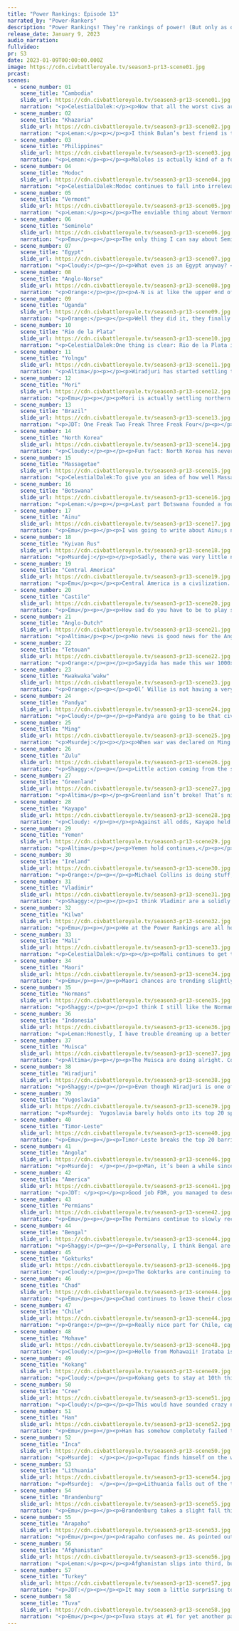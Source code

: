 ```yaml
---
title: "Power Rankings: Episode 13"
narrated_by: "Power-Rankers"
description: "Power Rankings! They’re rankings of power! (But only as of the instant of the end of the previous episode, as these are not meant to be future predictions!) Power Rankings!"
release_date: January 9, 2023
audio_narration:
fullvideo:
pr: S3
date: 2023-01-09T00:00:00.000Z
image: https://cdn.civbattleroyale.tv/season3-pr13-scene01.jpg
prcast:
scenes:
  - scene_number: 01
    scene_title: "Cambodia"
    slide_url: https://cdn.civbattleroyale.tv/season3-pr13-scene01.jpg
    narration: "<p>CelestialDalek:</p><p>Now that all the worst civs are dead, Cambodia gets the role of shame of last place. They’re at war with Kokang, whose units are hampered by the jungle, but if they survive the war I’m still only going to remember them when I have to do a writeup on them.</p>"
  - scene_number: 02
    scene_title: "Khazaria"
    slide_url: https://cdn.civbattleroyale.tv/season3-pr13-scene02.jpg
    narration: "<p>Leman:</p><p></p><p>I think Bulan’s best friend is the Caspian Sea because without it, Ataturk would have absolutely murdered him. And also, because nobody else likes him.</p>"
  - scene_number: 03
    scene_title: "Philippines"
    slide_url: https://cdn.civbattleroyale.tv/season3-pr13-scene03.jpg
    narration: "<p>Leman:</p><p></p><p>Malolos is actually kind of a fortress. There are only two coastal tiles bordering the city,  a mountain prevents anyone from landing directly west of it, and the whole island is carpeted by Composite Bowmen. I know that the Philippines just lost Pasig, but we’re sort of at the point where we’re not looking to see if there’s any salvaging this position, we’re just seeing how long they can survive. At this tech level, I don’t really expect Malolos to go anywhere anytime soon.</p>"
  - scene_number: 04
    scene_title: "Modoc"
    slide_url: https://cdn.civbattleroyale.tv/season3-pr13-scene04.jpg
    narration: "<p>CelestialDalek:Modoc continues to fall into irrelevancy. They still have that city of theirs and it continues to be a stronghold. It is nigh-impossible for them to break out from the lava tubes, so just wait until their neighbors get units with higher movement and breach the walls.</p>"
  - scene_number: 05
    scene_title: "Vermont"
    slide_url: https://cdn.civbattleroyale.tv/season3-pr13-scene05.jpg
    narration: "<p>Leman:</p><p></p><p>The enviable thing about Vermont, is the only civ that could realistically kill them right now is America. The unenviable thing about Vermont is that if America declared war, Vermont would be dead in less than five turns. Same with Seminole really. I wonder if Micanopy and Ethan can bond over that?</p>"
  - scene_number: 06
    scene_title: "Seminole"
    slide_url: https://cdn.civbattleroyale.tv/season3-pr13-scene06.jpg
    narration: "<p>Emu</p><p></p><p>The only thing I can say about Seminole is that FDR is so bad at cities that Cuscowilla is the biggest one on the eastern seaboard. They haven't accomplished anything at all since getting Apopka captured. What are you doing down there, Mikey? Can I see? Please be nukes.</p>"
  - scene_number: 07
    scene_title: "Egypt"
    slide_url: https://cdn.civbattleroyale.tv/season3-pr13-scene07.jpg
    narration: "<p>Cloudy:</p><p></p><p>What even is an Egypt anyway? </p><p></p><p>Remember when these guys were ranked #1 in Africa?</p>"
  - scene_number: 08
    scene_title: "Anglo-Norse"
    slide_url: https://cdn.civbattleroyale.tv/season3-pr13-scene08.jpg
    narration: "<p>Orange:</p><p></p><p>A-N is at like the upper end of the “Basically Dead” tier, they did nothing and got nothing going on but at least they have slightly better stats than the people with only one city and Brandenburg is off quarreling with Ireland. So hey, good for them.</p>"
  - scene_number: 09
    scene_title: "Uganda"
    slide_url: https://cdn.civbattleroyale.tv/season3-pr13-scene09.jpg
    narration: "<p>Orange:</p><p></p><p>Well they did it, they finally ended a part holding Mbarara. Not to say they will continue to hold it, they most certainly won’t. But it’s something! Woo! Go Uganda! </p><p></p><p>Anyways, bets on when Yemen will roll over them?</p>"
  - scene_number: 10
    scene_title: "Rio de la Plata"
    slide_url: https://cdn.civbattleroyale.tv/season3-pr13-scene10.jpg
    narration: "<p>CelestialDalek:One thing is clear: Rio de la Plata is losing their war against Chile. The units to defend their core are sparse, and Chile has reinforcements on the way. Also, Chile has considerably more industrial capacity and can make more units in case this turns into a war of attrition. Since Buenos Aires is in nice plains, it should be easy to take when Chile takes the initiative. It’s just a matter of time until it falls or the peace deal falls.</p>"
  - scene_number: 11
    scene_title: "Yolngu"
    slide_url: https://cdn.civbattleroyale.tv/season3-pr13-scene11.jpg
    narration: "<p>Altima</p><p></p><p>Wiradjuri has started settling the Outback. Yolngu has not. This may finally give Wiradjuri the production advantage to finally kill the Yolngu and spare us from having to talk about them. Please, end our nightmare.</p>"
  - scene_number: 12
    scene_title: "Mori"
    slide_url: https://cdn.civbattleroyale.tv/season3-pr13-scene12.jpg
    narration: "<p>Emu</p><p></p><p>Mori is actually settling northern Honshu! I think this is actually the most an AI that's spawned here has actually settled the island, and no one next to them looks much stronger at all. It makes no difference at this point though. Even Ainu and North Korea are starting to pull significantly ahead. No, I'm afraid this is too little, too late for our Japanese friends in red. Unlike Mori's navy, that ship sailed a long time ago.</p>"
  - scene_number: 13
    scene_title: "Brazil"
    slide_url: https://cdn.civbattleroyale.tv/season3-pr13-scene13.jpg
    narration: "<p>JDT: One Freak Two Freak Three Freak Four</p><p></p><p>Come on in, knock on Brazils door</p><p></p><p>Five Freak Six Freak Eight Freak Ten</p><p></p><p>Now Brazil has come for your end</p><p></p><p>There is no more room to rend</p>"
  - scene_number: 14
    scene_title: "North Korea"
    slide_url: https://cdn.civbattleroyale.tv/season3-pr13-scene14.jpg
    narration: "<p>Cloudy:</p><p></p><p>Fun fact: North Korea has never lost a war. For once the propaganda is actually true. Not that it’s done them any good...</p>"
  - scene_number: 15
    scene_title: "Massagetae"
    slide_url: https://cdn.civbattleroyale.tv/season3-pr13-scene15.jpg
    narration: "<p>CelestialDalek:To give you an idea of how well Massagetae is doing, they were mentioned 0 times this part. They aren’t lower only because they don’t have one city, and even still they should probably be a bit lower. Once Afghanistan attacks or the Permians come in for round 3, it’s game over for Tomyris. </p>"
  - scene_number: 16
    scene_title: "Botswana"
    slide_url: https://cdn.civbattleroyale.tv/season3-pr13-scene16.jpg
    narration: "<p>Leman:</p><p></p><p>Last part Botswana founded a fourth city, and we all lost our minds. This part, they did not do that, so I don’t really have anything to say.</p>"
  - scene_number: 17
    scene_title: "Ainu"
    slide_url: https://cdn.civbattleroyale.tv/season3-pr13-scene17.jpg
    narration: "<p>Emu</p><p></p><p>I was going to write about Ainu;s nothing war with Kwak, but was informed that that actually ended this part. I really think the fact I didn’t notice that says a lot about how boring these guys are, but honestly? I think they're doing better than ever right now. They suck, sure, but all their neighbors either suck worse or are oriented far, far away. The only interesting thing I can think of about them is that it's impossible to tell who will actually kill them or when. So that's a point in their favor, I guess?</p>"
  - scene_number: 18
    scene_title: "Kyivan Rus"
    slide_url: https://cdn.civbattleroyale.tv/season3-pr13-scene18.jpg
    narration: "<p>Msurdej:</p><p></p><p>Sadly, there was very little news from the Kyivan Rus this part. Which is fair, since very little is their chances of winning the game at this point.</p>"
  - scene_number: 19
    scene_title: "Central America"
    slide_url: https://cdn.civbattleroyale.tv/season3-pr13-scene19.jpg
    narration: "<p>Emu</p><p></p><p>Central America is a civilization. In the center. Of the Americas. Not rankings wise, though, they're 11th out of 17 there. Also they're still an atheism-focused civ with a really shitty religion that they're not spreading. I like to imagine ol' Francy coming up with this religion after centuries of government atheism and everyone going “??????” and acting as if it never happened. And then some guys in Muisca pick it up. The end.</p>"
  - scene_number: 20
    scene_title: "Castile"
    slide_url: https://cdn.civbattleroyale.tv/season3-pr13-scene20.jpg
    narration: "<p>Emu</p><p></p><p>How sad do you have to be to play second fiddle to Tetouan? Not that Tetouan isn't the greatest, but they're in the bottom half, come on Isabella. Even the Anglo-Dutch are solidly ahead at this stage in the game. Castile is really just fundamentally unlikable. No charm, no stats, no empire, no prospects. I started this writeup completely neutral towards Castile (as is the universal opinion), but now I just kind of wish they would die and give their cities to someone who actually deserves them.</p>"
  - scene_number: 21
    scene_title: "Anglo-Dutch"
    slide_url: https://cdn.civbattleroyale.tv/season3-pr13-scene21.jpg
    narration: "<p>Altima</p><p></p><p>No news is good news for the Anglo-Dutch.</p>"
  - scene_number: 22
    scene_title: "Tetouan"
    slide_url: https://cdn.civbattleroyale.tv/season3-pr13-scene22.jpg
    narration: "<p>Orange:</p><p></p><p>Sayyida has made this war 1000x better than the previous one. No giving away cities in the peace. Taking their original city back. Taking a newly founded Malian city. Things are looking good for the Tetouans. Mali is 4 cities ahead but only 10 ranks ahead despite that disastrous start. Like, it’s impressive. At this rate by the time the next war starts Tetouan will have a fleet prepared to take Kankan while Mali still struggles to get through the Atlas mountains. I hope it happens, Mali has been boring as shit and Tetouan’s weird antics and settles are much more fun to see succeed.</p>"
  - scene_number: 23
    scene_title: "Kwakwaka’wakw"
    slide_url: https://cdn.civbattleroyale.tv/season3-pr13-scene23.jpg
    narration: "<p>Orange:</p><p></p><p>Ol’ Willie is not having a very good time, but at least it could be worse. Tsaxis may have been burned to the ground but they are looking to pick up Essipit that the Cree stupidly founded. They also have a settler heading to Japan so if anything, by the time this war is over they will be up on cities, kinda. However this all hides one very disastrous bit of information: Willie’s dead broke. -76 gpt and 0 in the bank. Luckily the Cree are only one tech ahead so the science penalty isn’t going to bite them just yet, but it does mean that they are gonna have a real tough time fielding units when they keep disbanding due to bankruptcy. Let’s hope Kwak can kwak enough to push through this mess.</p>"
  - scene_number: 24
    scene_title: "Pandya"
    slide_url: https://cdn.civbattleroyale.tv/season3-pr13-scene24.jpg
    narration: "<p>Cloudy:</p><p></p><p>Pandya are going to be that civ that you totally forgot was in this season when you think back a couple years down the line. I’m calling it now. </p>"
  - scene_number: 25
    scene_title: "Ming"
    slide_url: https://cdn.civbattleroyale.tv/season3-pr13-scene25.jpg
    narration: "<p>Msurdej:</p><p></p><p>When war was declared on Ming by the Han, it could have been a disastrous battle for Yongle. However,  the Chinese leader was able to hold off the onslaught for long enough to make peace with the Han. Unfortunately, the cost of peace was giving up Guangzhou, leaving Ming down a city, which is never a good sign.</p>"
  - scene_number: 26
    scene_title: "Zulu"
    slide_url: https://cdn.civbattleroyale.tv/season3-pr13-scene26.jpg
    narration: "<p>Shaggy:</p><p></p><p>Little action coming from the southern part of Africa this week. The Zulu are outpacing Botswana in stats and are sitting just about even with Kilwa militarily. They aren’t winning any naval battles against Kilwa’s carracks, so land invasions should be on Cetshwayo’s mind for the time being. Zulu is also falling behind in science when compared to other civs of similar size. This isn’t a problem yet as they are able to field comparable land units to their neighbors, but if the trend continues then Zulu’s hopes of conquest will be harder and harder to realize.</p>"
  - scene_number: 27
    scene_title: "Greenland"
    slide_url: https://cdn.civbattleroyale.tv/season3-pr13-scene27.jpg
    narration: "<p>Altima</p><p></p><p>Greenland isn’t broke! That’s nice. They also settled Ireland! Historical precedent says that this’ll cause Ireland to declare war and take the city by force, but for now, it’s progress. Not much else from Hans this week, but I suppose he still has some time to figure himself out with how remote his position is.</p>"
  - scene_number: 28
    scene_title: "Kayapo"
    slide_url: https://cdn.civbattleroyale.tv/season3-pr13-scene28.jpg
    narration: "<p>Cloudy: </p><p></p><p>Against all odds, Kayapo held it together this episode, making peace with Muisca and managed to keep the Inca at bay, despite being heavily outnumbered. Tupac managed to do no lasting damage to the vulnerable city of Kuban-Kran-Krên, and is now also distracted with a war against Rio de la Plata. Nevertheless, Kayapo’s survival is far from assured—recent events suggest that they are more vulnerable than we once thought, and they will have to put in some effort to claw their way back into the top half.</p>"
  - scene_number: 29
    scene_title: "Yemen"
    slide_url: https://cdn.civbattleroyale.tv/season3-pr13-scene29.jpg
    narration: "<p>Altima</p><p></p><p>Yemen hold continues,</p><p></p><p>City count still,held fast at five.</p><p></p><p>Still has okay stats though.</p>"
  - scene_number: 30
    scene_title: "Ireland"
    slide_url: https://cdn.civbattleroyale.tv/season3-pr13-scene30.jpg
    narration: "<p>Orange:</p><p></p><p>Michael Collins is doing stuff, I think. He has three settlers out but none of them settling (and Greenland somehow got to the southern tip of Ireland first). He fought Brandenburg twice (one not his fault) and nothing happened in either war. He uh… I don’t know what else he did. Can he settle the rest of the isles already? There’s like 4 or 5 spots I can see that those settlers can go.</p>"
  - scene_number: 31
    scene_title: "Vladimir"
    slide_url: https://cdn.civbattleroyale.tv/season3-pr13-scene31.jpg
    narration: "<p>Shaggy:</p><p></p><p>I think Vladimir are a solidly mid-tier civ with a lot of upside potential. They are one of the contenders to sneak an elimination against Kyivan Rus’ and if the Permians botch another invasion against Massagetae or *shudder* gets their army eviscerated by Tuva then Vladimir could snag a few of their western cities. Turkey to the south is not much of a threat yet due to the favorable geography in the Greater Caucasus, so the only thing stopping Vladimir from being able to take advantage of one of those opportunities is the threat of Lithuanian troops materializing out of their forests and capturing some cities while the Vladimiri (is that the demonym? Vladimiran, maybe?) army isn’t home.</p>"
  - scene_number: 32
    scene_title: "Kilwa"
    slide_url: https://cdn.civbattleroyale.tv/season3-pr13-scene32.jpg
    narration: "<p>Emu</p><p></p><p>We at the Power Rankings are all hoping good old Killy will rear its head and give one of its trademark performances sometime soon now that carracks are a factor. Just continuing to flip with Uganda would be really anticlimactic after all their past shockers in other games. Maybe that's al-Hassan's big joke this game. Build up a reputation for insane moves, finally get to the big leagues, do nothing. That would be a really good one. Not as good as deciding to up and build a second core in Polynesia or something. But still good.</p>"
  - scene_number: 33
    scene_title: "Mali"
    slide_url: https://cdn.civbattleroyale.tv/season3-pr13-scene33.jpg
    narration: "<p>CelestialDalek:</p><p></p><p>Mali continues to get their ass kicked by Tetouan and shows that they cannot wage wars competently. They have a good core if you ignore the Angolan city in the middle of it and ignore the lack of military units, and have mediocre stats. They’re in the middle of the pack for African civs mainly because they still can’t compete with Chad, Angola, or Turkey (they own as many cities as Egypt in African, fight me on this). They’re not doing half bad, but they really, really need to work harder against Tetouan.</p>"
  - scene_number: 34
    scene_title: "Maori"
    slide_url: https://cdn.civbattleroyale.tv/season3-pr13-scene34.jpg
    narration: "<p>Emu</p><p></p><p>Maori chances are trending slightly downward as Wiradjuri gains a slight amount of competence. They really need a weak Australia to make any headway of any kind, and while that's still the case, it's now looking like there are no givens in the region at all. Between that and Incan Polynesia, it looks like their imminent problems are starting to pile up. For them to not lose even more ranks in fairly short order, they really need to start showing progress on one or both of those fronts.</p>"
  - scene_number: 35
    scene_title: "Normans"
    slide_url: https://cdn.civbattleroyale.tv/season3-pr13-scene35.jpg
    narration: "<p>Shaggy:</p><p></p><p>I think I still like the Normans. They’re playing the part of a Mediterranean-focused civ very well and providing a fun buffer between the other North African and other European civs outside of a couple interesting colonies in the Sahara. I worry that if they wait too long for someone to become the preeminent power of sub-Saharan Africa or for Turkey to win some major Chad territory then the Normans will be stuck between 2 or 3 top tier civs, but the potential for Robert Guiscard to direct his armada at Tetouan’s tasty looking coastal cities gives me hope that the Normans will be able to properly bulk up before Turkey, Brandenburg, or Chad/Angola/a surprise civ start giving them grief.</p>"
  - scene_number: 36
    scene_title: "Indonesia"
    slide_url: https://cdn.civbattleroyale.tv/season3-pr13-scene36.jpg
    narration: "<p>Leman:Honestly, I have trouble dreaming up a better part for Indonesia. First of all, the Philippines donated the city of Pasig to them, which is fantastic, because its effectively impossible for Indonesia to capture Malolos. They had big growth in stats, with significant gains in science, production, and population. Finally, somewhere, Indonesia founded a tenth city. I have no idea where, I can’t find it on the minimap, but the stats would never lie to me. </p><p></p><p>All of this led to a nice little two-rank rise, putting Indonesia within striking distance of Timor-Leste, the regional leader. I’m excited to see that future conflict!</p>"
  - scene_number: 37
    scene_title: "Muisca"
    slide_url: https://cdn.civbattleroyale.tv/season3-pr13-scene37.jpg
    narration: "<p>Altima</p><p></p><p>The Muisca are doing alright. Consolidated their hold on Bau, peaced out rather than wasting more men in a hell jungle with no possibility of naval support, and all their neighbors are still either weak (Central America, Kayapo) or have too much hell terrain to threaten them right now (the Inca). They’ve got options, but for now, bulking their army back up would be a smart play. Maybe build more of a navy, threaten some damn Yanks out in the Caribbean.</p>"
  - scene_number: 38
    scene_title: "Wiradjuri"
    slide_url: https://cdn.civbattleroyale.tv/season3-pr13-scene38.jpg
    narration: "<p>Shaggy:</p><p></p><p>Even though Wiradjuri is one of the most underwhelming Australian civs I’ve seen, they are still the better Australian civ with space to grow and few competitors. At this point in the game, that certainly counts for something. Positioning to possibly begin purging their shores of the incursive Maori colonies, we might be able to see them (finally) do something. Maori are no slouch at their core, but have only a token force stationed at their colonies so they could provide a good jumping off point for Windradyne.</p>"
  - scene_number: 39
    scene_title: "Yugoslavia"
    slide_url: https://cdn.civbattleroyale.tv/season3-pr13-scene39.jpg
    narration: "<p>Msurdej:  Yugoslavia barely holds onto its top 20 spot as the civ was practically a no show. Lawspeaker Josip Broz Tito the Glorious hasn’t been able to effectively wage war against the Anglo-Norse, despite the sheer gap in power between them. If he truly wants to earn that Glorious title, he’ll need to nab some serious victories, either in Europe, or inYugoSahara.</p>"
  - scene_number: 40
    scene_title: "Timor-Leste"
    slide_url: https://cdn.civbattleroyale.tv/season3-pr13-scene40.jpg
    narration: "<p>Emu</p><p></p><p>Timor-Leste breaks the top 20 barrier, tying their highest ranking of all time. Their rivals are growing, to be sure, but right now it still looks like they're growing faster. I'm sure Xanana just wanted it to be an actual challenge, it would be too easy to just conquer pushovers. Even when they're in the top 20, solidly ahead of anyone else in the region, they still feel like scrappy underdogs. I guess that's just the effect starting in Indonesia and climbing up from 61st has on a civ long-term.</p>"
  - scene_number: 41
    scene_title: "Angola"
    slide_url: https://cdn.civbattleroyale.tv/season3-pr13-scene46.jpg
    narration: "<p>Msurdej:  </p><p></p><p>Man, it’s been a while since Angola did anything exciting. Their only mention was how they added a new name to their name: ‘Warrior of Angola’ and an Independence Day spoof. Chad has been far more active in the region, and it shows with their higher rank, even though the two civs have comparable stats. If Angola wants to reclaim the top spot in Africa, Jonas is going to have to put in more work. </p>"
  - scene_number: 42
    scene_title: "America"
    slide_url: https://cdn.civbattleroyale.tv/season3-pr13-scene41.jpg
    narration: "<p>JDT: </p><p></p><p>Good job FDR, you managed to describe how American history looks like to tankies. With the whole dark age shenaniganry aside, the USA honestly isn’t doing too terribly. Their stats are still fairly decent, they have a pretty solidly connected core and . The big issue is the long con. </p>"
  - scene_number: 43
    scene_title: "Permians"
    slide_url: https://cdn.civbattleroyale.tv/season3-pr13-scene42.jpg
    narration: "<p>Emu</p><p></p><p>The Permians continue to slowly recover from their devastating war against Tuva, gaining another rank this week in their slow and steady climb back towards the top 10. Their little army problem seems to have been fixed, and the rest of their stats have rebounded nicely too. So why aren't they higher? Well, the fact remains: they're still next to Tuva, who's still unquestionably far, far stronger than them. Kuular destroys Azykay in every stat except science, where he holds only a slight lead. On the plus side, Tuva is the only neighbor that poses any sort of real threat, with the rest being far inferior and likely to collapse in the face of a Permian invasion. The bear may have a spear or two in him from our friends on the steppe, but don't count him out just yet.</p>"
  - scene_number: 44
    scene_title: "Bengal"
    slide_url: https://cdn.civbattleroyale.tv/season3-pr13-scene44.jpg
    narration: "<p>Shaggy:</p><p></p><p>Personally, I think Bengal are overrated and this week’s PR bump for them is a move in the wrong direction in my opinion. Their stats are good but not great and they don’t have any immediate threats that seem like they’d realistically take a chunk out of their empire, but it will be hard for Bengal to compete with Afghanistan for cities as the two of them look to carve up Pandya. And other than Pandya, Bengal’s only real targets are Kokang (where they’d have to break through the funnel that is Chin Shwe Haw to have any chance), Indonesia (who seemingly can field a better navy than Bengal), or the sole city of Cambodia (which is accessible through like 1 land tile and maybe 2 coast tiles if Indonesia doesn’t already have units there). Basically, Bengal is doing some good buildup but has to find a time to gain the initiative to overcome some very unfortunate geography. Or just hold Afghanistan to a stalemate until they can research Flight…</p>"
  - scene_number: 45
    scene_title: "Gokturks"
    slide_url: https://cdn.civbattleroyale.tv/season3-pr13-scene46.jpg
    narration: "<p>Cloudy:</p><p></p><p>The Gokturks are continuing to slip. However, they do have a major opportunity to regain that ground: the coalition against Han. With Wu already fighting two top ten powers in Tuva and Kokang, his northern cities are almost undefended, and the Gokturks still have a huge army. So will they strike while the iron is hot? We’ll find out in episode 14.</p>"
  - scene_number: 46
    scene_title: "Chad"
    slide_url: https://cdn.civbattleroyale.tv/season3-pr13-scene44.jpg
    narration: "<p>Emu</p><p></p><p>Chad continues to leave their closest rival Angola in the dust, despite a slight drop in rank this week. Although to be honest, Africa is really weak this game, so I wouldn't put so much stock in that position. When you boil it down to the basics, they have two things; a cadre of weaker civs around them, and a massive fuckoff jungle between them and their only threat. They're statistically a mid-tier surrounded by low-tiers right now, and that earns them a cushy spot here at a baker's dozen.</p>"
  - scene_number: 47
    scene_title: "Chile"
    slide_url: https://cdn.civbattleroyale.tv/season3-pr13-scene44.jpg
    narration: "<p>Orange:</p><p></p><p>Really nice part for Chile, captured a new city, secured Tupiza, decimated the Argentinian army and navy, and are about to take Mendoza to become the rightful owners of the Falklands. I think Chile is my favorite in South America so far, complete underdogs and I want to see them do so well. Anyways, I would like to point out that on the stat sheet they are 26, here they are ranked 12th. A nice combination of not many other strong South American civs and a fair amount of space, only real competition is Inca who can’t really attack them. So it’s still up in the air if they will stay at this rank, but things are looking up for Allende.</p>"
  - scene_number: 48
    scene_title: "Mohave"
    slide_url: https://cdn.civbattleroyale.tv/season3-pr13-scene48.jpg
    narration: "<p>Cloudy:</p><p></p><p>Hello from Mohawaii! Irataba is settling as many cities on the archipelago as he can, which is a good move given that there isn’t much of anywhere else left. However he will need to get rid of that Ming settlement if he wants to unite the islands. Where’s Kamehameha when you need him?</p>"
  - scene_number: 49
    scene_title: "Kokang"
    slide_url: https://cdn.civbattleroyale.tv/season3-pr13-scene49.jpg
    narration: "<p>Cloudy:</p><p></p><p>Kokang gets to stay at 10th this time instead of flipping back to 11th as usual, and that’s because Olive Yang is finally showing some initiative. Declaring war on both Cambodia and Han is the kind of boldness we want to see, and it’s especially encouraging to see that Kokang is actually pushing toward Phnom Penh, despite the rough terrain. I previously thought it would be a long time before Yang managed to get through the marshes and jungles to take that city, but now I’m not so sure.</p>"
  - scene_number: 50
    scene_title: "Cree"
    slide_url: https://cdn.civbattleroyale.tv/season3-pr13-scene51.jpg
    narration: "<p>Cloudy:</p><p></p><p>This would have sounded crazy not too long ago, but it seems possible that the Cree could actually come out behind in the Kwakwaka’wakw war. Despite capturing a major enemy city, they decided to burn it to the ground, so that gave them nothing. And now they settled a new city surrounded by Kwak units, which they’re probably going to lose. So uh, invest in Arapaho I guess? At least they’re actually competent.</p>"
  - scene_number: 51
    scene_title: "Han"
    slide_url: https://cdn.civbattleroyale.tv/season3-pr13-scene52.jpg
    narration: "<p>Emu</p><p></p><p>Han has somehow completely failed to take anything off their much weaker rival Ming bar the Guangzhou colony in the peace deal, and their war with the Gokturks isn't looking too great either. They're undeniably very strong, the stats prove that, but where can they go with all that strength if not to someone 25 ranks below them? This is a pathetic performance, and it absolutely doesn't help that they're busy grinding their army against one of the largest on the cylinder to likely no effect. But hey, at least they're not going to lose anything for a long, long time.</p>"
  - scene_number: 52
    scene_title: "Inca"
    slide_url: https://cdn.civbattleroyale.tv/season3-pr13-scene50.jpg
    narration: "<p>Msurdej:  </p><p></p><p>Tupac finds himself on the warpath this part as he marches on both the Kayapo, and Rio De La Plata. While the assault on Kuben-Kran-Kren is failing to produce results, they can have a lot more luck in their recent coalition against RDLP. Whether by pure force, or sniping cities, Tupac can capture a lot of cities, and ensure their place as the top dog in South America.</p>"
  - scene_number: 53
    scene_title: "Lithuania"
    slide_url: https://cdn.civbattleroyale.tv/season3-pr13-scene54.jpg
    narration: "<p>Msurdej:  </p><p></p><p>Lithuania falls out of the top five for the first time in a few parts. While they have great stats (including the most powerful army on the cylinder, there are two things holding them back. The first is their overall lack of action in the region, failing to attack weaker neighbors like Vladimir, the Kyivan Rus or the Anglo-Norse. Second, they have a powerful neighbor right next to them, in our number rank...</p>"
  - scene_number: 54
    scene_title: "Brandenburg"
    slide_url: https://cdn.civbattleroyale.tv/season3-pr13-scene55.jpg
    narration: "<p>Emu</p><p></p><p>Brandenburg takes a slight fall this week, but they're still top in Europe by a narrow margin. Willy proves he's not cut out for naval conquest, throwing his entire fleet away in pointless battles around the Irish isles. Luckily, Michael Collins is just as bad at naval combat, so he's spared the humiliation of losing cities to a civ that's barely top 30. They look as unwilling to try any land conquest as ever, too, and the previously nearly undefended Anglo-Dutch are looking like less and less of a pushover all the while. I'm putting these guys solidly in the rapidly-growing “hurry the fuck up” category.</p>"
  - scene_number: 55
    scene_title: "Arapaho"
    slide_url: https://cdn.civbattleroyale.tv/season3-pr13-scene53.jpg
    narration: "<p>Emu</p><p></p><p>Arapaho confuses me. As pointed out in the narration, they have an absolutely massive army that seems to be nowhere, and all they're currently attempting to take a far-flung Kwak city. Really, we're all just waiting for their war with the Cree to prove who's the real master of the continent. Until then (or until their eastern flank gets blitzed by FDR), there won't really be a ton to write about Arapaho's performance except that they're doing very well and are on track to sweep the entire continent.</p>"
  - scene_number: 56
    scene_title: "Afghanistan"
    slide_url: https://cdn.civbattleroyale.tv/season3-pr13-scene56.jpg
    narration: "<p>Leman:</p><p></p><p>Afghanistan slips into third, but in all honesty, the top three civs (spoiler, but process of elimination you could have guessed, it’s Tuva, Turkey, and Afghanistan) are all extremely close statistically. All of Afghanistan’s relevant stats are incredible: they’re top five in military manpower, production, city count, population, effective science, and technology count, and that is incredible by all means. Their neighbors are all weak (bar Turkey), and the Himalayas provides an excellent defensive bulwark against invaders. Afghanistan still even has a little bit of room for a city or two, in Central Asia. Everything is great for Afghanistan and don’t be surprised to see them up here for many, many more episodes.</p>"
  - scene_number: 57
    scene_title: "Turkey"
    slide_url: https://cdn.civbattleroyale.tv/season3-pr13-scene57.jpg
    narration: "<p>JDT:</p><p></p><p>It may seem a little surprising to see Turkey up here. Look at the stats sheet and we’ll assure you, it's not that insane. Turkey has stats on par with the other three powers, and though one could argue they have a slightly rougher position, Ataturk has something that awards them a spot up - aggression. While Tuva and Afghanistan have been pretty passive throughout, Turkey has been hammering on its neighbours constantly, accruing top-of-the-line stats in practically every aspect and most recently banishing the Khazars to the other side of the Caspian sea. </p>"
  - scene_number: 58
    scene_title: "Tuva"
    slide_url: https://cdn.civbattleroyale.tv/season3-pr13-scene58.jpg
    narration: "<p>Emu</p><p></p><p>Tuva stays at #1 for yet another part, but dissent is growing, with one ranker even putting them 3rd. This is mainly due to the historical fall-flatedness of Siberian giants across oh, I don't know, every single past mark. Their stats have fallen to third, and at this point it's mostly Afghan sleepiness keeping Tuva up here. But Donny is still leading in cities by a huge margin, and if he manages to tack on any more by conquest soon, confidence is sure to resurge in his ability to make it over the hump, cementing his place above all the rest for weeks to come. It's not the tallest of orders given every civ around is undisputedly weaker, but many others have stalled themselves into decline right here. So, even after all he's done, Donduk Kuular will have to prove himself yet again. It's a long way to the finish line, and an early lead won't always get you the win.</p>"
---
```

